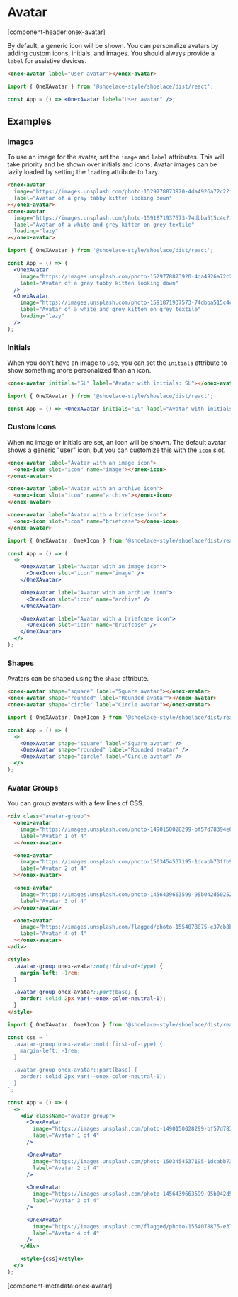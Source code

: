 # Avatar

[component-header:onex-avatar]

By default, a generic icon will be shown. You can personalize avatars by adding custom icons, initials, and images. You should always provide a `label` for assistive devices.

```html preview
<onex-avatar label="User avatar"></onex-avatar>
```

```jsx react
import { OneXAvatar } from '@shoelace-style/shoelace/dist/react';

const App = () => <OnexAvatar label="User avatar" />;
```

## Examples

### Images

To use an image for the avatar, set the `image` and `label` attributes. This will take priority and be shown over initials and icons.
Avatar images can be lazily loaded by setting the `loading` attribute to `lazy`.

```html preview
<onex-avatar
  image="https://images.unsplash.com/photo-1529778873920-4da4926a72c2?ixlib=rb-1.2.1&auto=format&fit=crop&w=300&q=80"
  label="Avatar of a gray tabby kitten looking down"
></onex-avatar>
<onex-avatar
  image="https://images.unsplash.com/photo-1591871937573-74dbba515c4c?ixlib=rb-1.2.1&auto=format&fit=crop&w=300&q=80"
  label="Avatar of a white and grey kitten on grey textile"
  loading="lazy"
></onex-avatar>
```

```jsx react
import { OneXAvatar } from '@shoelace-style/shoelace/dist/react';

const App = () => (
  <OnexAvatar
    image="https://images.unsplash.com/photo-1529778873920-4da4926a72c2?ixlib=rb-1.2.1&auto=format&fit=crop&w=300&q=80"
    label="Avatar of a gray tabby kitten looking down"
  />
  <OnexAvatar
    image="https://images.unsplash.com/photo-1591871937573-74dbba515c4c?ixlib=rb-1.2.1&auto=format&fit=crop&w=300&q=80"
    label="Avatar of a white and grey kitten on grey textile"
    loading="lazy"
  />
);
```

### Initials

When you don't have an image to use, you can set the `initials` attribute to show something more personalized than an icon.

```html preview
<onex-avatar initials="SL" label="Avatar with initials: SL"></onex-avatar>
```

```jsx react
import { OneXAvatar } from '@shoelace-style/shoelace/dist/react';

const App = () => <OnexAvatar initials="SL" label="Avatar with initials: SL" />;
```

### Custom Icons

When no image or initials are set, an icon will be shown. The default avatar shows a generic "user" icon, but you can customize this with the `icon` slot.

```html preview
<onex-avatar label="Avatar with an image icon">
  <onex-icon slot="icon" name="image"></onex-icon>
</onex-avatar>

<onex-avatar label="Avatar with an archive icon">
  <onex-icon slot="icon" name="archive"></onex-icon>
</onex-avatar>

<onex-avatar label="Avatar with a briefcase icon">
  <onex-icon slot="icon" name="briefcase"></onex-icon>
</onex-avatar>
```

```jsx react
import { OneXAvatar, OneXIcon } from '@shoelace-style/shoelace/dist/react';

const App = () => (
  <>
    <OnexAvatar label="Avatar with an image icon">
      <OnexIcon slot="icon" name="image" />
    </OneXAvatar>

    <OnexAvatar label="Avatar with an archive icon">
      <OnexIcon slot="icon" name="archive" />
    </OneXAvatar>

    <OnexAvatar label="Avatar with a briefcase icon">
      <OnexIcon slot="icon" name="briefcase" />
    </OneXAvatar>
  </>
);
```

### Shapes

Avatars can be shaped using the `shape` attribute.

```html preview
<onex-avatar shape="square" label="Square avatar"></onex-avatar>
<onex-avatar shape="rounded" label="Rounded avatar"></onex-avatar>
<onex-avatar shape="circle" label="Circle avatar"></onex-avatar>
```

```jsx react
import { OneXAvatar, OneXIcon } from '@shoelace-style/shoelace/dist/react';

const App = () => (
  <>
    <OnexAvatar shape="square" label="Square avatar" />
    <OnexAvatar shape="rounded" label="Rounded avatar" />
    <OnexAvatar shape="circle" label="Circle avatar" />
  </>
);
```

### Avatar Groups

You can group avatars with a few lines of CSS.

```html preview
<div class="avatar-group">
  <onex-avatar
    image="https://images.unsplash.com/photo-1490150028299-bf57d78394e0?ixid=MXwxMjA3fDB8MHxwaG90by1wYWdlfHx8fGVufDB8fHw%3D&ixlib=rb-1.2.1&auto=format&fit=crop&w=256&h=256&q=80&crop=right"
    label="Avatar 1 of 4"
  ></onex-avatar>

  <onex-avatar
    image="https://images.unsplash.com/photo-1503454537195-1dcabb73ffb9?ixid=MXwxMjA3fDB8MHxwaG90by1wYWdlfHx8fGVufDB8fHw%3D&ixlib=rb-1.2.1&auto=format&fit=crop&w=256&h=256&crop=left&q=80"
    label="Avatar 2 of 4"
  ></onex-avatar>

  <onex-avatar
    image="https://images.unsplash.com/photo-1456439663599-95b042d50252?ixid=MXwxMjA3fDB8MHxwaG90by1wYWdlfHx8fGVufDB8fHw%3D&ixlib=rb-1.2.1&auto=format&fit=crop&w=256&h=256&crop=left&q=80"
    label="Avatar 3 of 4"
  ></onex-avatar>

  <onex-avatar
    image="https://images.unsplash.com/flagged/photo-1554078875-e37cb8b0e27d?ixid=MXwxMjA3fDB8MHxwaG90by1wYWdlfHx8fGVufDB8fHw%3D&ixlib=rb-1.2.1&auto=format&fit=crop&w=256&h=256&crop=top&q=80"
    label="Avatar 4 of 4"
  ></onex-avatar>
</div>

<style>
  .avatar-group onex-avatar:not(:first-of-type) {
    margin-left: -1rem;
  }

  .avatar-group onex-avatar::part(base) {
    border: solid 2px var(--onex-color-neutral-0);
  }
</style>
```

```jsx react
import { OneXAvatar, OneXIcon } from '@shoelace-style/shoelace/dist/react';

const css = `
  .avatar-group onex-avatar:not(:first-of-type) {
    margin-left: -1rem;
  }

  .avatar-group onex-avatar::part(base) {
    border: solid 2px var(--onex-color-neutral-0);
  }
`;

const App = () => (
  <>
    <div className="avatar-group">
      <OnexAvatar
        image="https://images.unsplash.com/photo-1490150028299-bf57d78394e0?ixid=MXwxMjA3fDB8MHxwaG90by1wYWdlfHx8fGVufDB8fHw%3D&ixlib=rb-1.2.1&auto=format&fit=crop&w=256&h=256&q=80&crop=right"
        label="Avatar 1 of 4"
      />

      <OnexAvatar
        image="https://images.unsplash.com/photo-1503454537195-1dcabb73ffb9?ixid=MXwxMjA3fDB8MHxwaG90by1wYWdlfHx8fGVufDB8fHw%3D&ixlib=rb-1.2.1&auto=format&fit=crop&w=256&h=256&crop=left&q=80"
        label="Avatar 2 of 4"
      />

      <OnexAvatar
        image="https://images.unsplash.com/photo-1456439663599-95b042d50252?ixid=MXwxMjA3fDB8MHxwaG90by1wYWdlfHx8fGVufDB8fHw%3D&ixlib=rb-1.2.1&auto=format&fit=crop&w=256&h=256&crop=left&q=80"
        label="Avatar 3 of 4"
      />

      <OnexAvatar
        image="https://images.unsplash.com/flagged/photo-1554078875-e37cb8b0e27d?ixid=MXwxMjA3fDB8MHxwaG90by1wYWdlfHx8fGVufDB8fHw%3D&ixlib=rb-1.2.1&auto=format&fit=crop&w=256&h=256&crop=top&q=80"
        label="Avatar 4 of 4"
      />
    </div>

    <style>{css}</style>
  </>
);
```

[component-metadata:onex-avatar]
